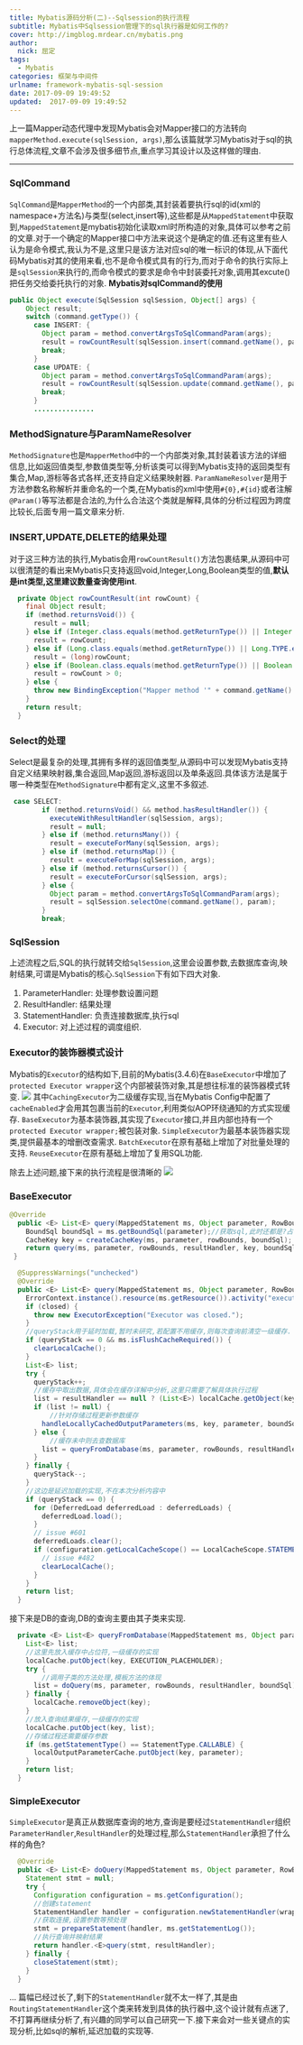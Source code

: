 ```yaml
---
title: Mybatis源码分析(二)--Sqlsession的执行流程
subtitle: Mybatis中Sqlsession管理下的sql执行器是如何工作的?
cover: http://imgblog.mrdear.cn/mybatis.png
author: 
  nick: 屈定
tags:
  - Mybatis    
categories: 框架与中间件
urlname: framework-mybatis-sql-session
date: 2017-09-09 19:49:52
updated:  2017-09-09 19:49:52
---
```

上一篇Mapper动态代理中发现Mybatis会对Mapper接口的方法转向`mapperMethod.execute(sqlSession, args)`,那么该篇就学习Mybatis对于sql的执行总体流程,文章不会涉及很多细节点,重点学习其设计以及这样做的理由.
- - - - -
### SqlCommand
`SqlCommand`是`MapperMethod`的一个内部类,其封装着要执行sql的id(xml的namespace+方法名)与类型(select,insert等),这些都是从`MappedStatement`中获取到,`MappedStatement`是mybatis初始化读取xml时所构造的对象,具体可以参考之前的文章.对于一个确定的Mapper接口中方法来说这个是确定的值.还有这里有些人认为是命令模式,我认为不是,这里只是该方法对应sql的唯一标识的体现,从下面代码Mybatis对其的使用来看,也不是命令模式具有的行为,而对于命令的执行实际上是`sqlSession`来执行的,而命令模式的要求是命令中封装委托对象,调用其excute()把任务交给委托执行的对象.
**Mybatis对sqlCommand的使用**
```java
public Object execute(SqlSession sqlSession, Object[] args) {
    Object result;
    switch (command.getType()) {
      case INSERT: {
    	Object param = method.convertArgsToSqlCommandParam(args);
        result = rowCountResult(sqlSession.insert(command.getName(), param));
        break;
      }
      case UPDATE: {
        Object param = method.convertArgsToSqlCommandParam(args);
        result = rowCountResult(sqlSession.update(command.getName(), param));
        break;
      }
      ...............
```
### MethodSignature与ParamNameResolver
`MethodSignature`也是`MapperMethod`中的一个内部类对象,其封装着该方法的详细信息,比如返回值类型,参数值类型等,分析该类可以得到Mybatis支持的返回类型有集合,Map,游标等各式各样,还支持自定义结果映射器.
`ParamNameResolver`是用于方法参数名称解析并重命名的一个类,在Mybatis的xml中使用`#{0},#{id}`或者注解`@Param()`等写法都是合法的,为什么合法这个类就是解释,具体的分析过程因为跨度比较长,后面专用一篇文章来分析.

### INSERT,UPDATE,DELETE的结果处理
对于这三种方法的执行,Mybatis会用`rowCountResult()`方法包裹结果,从源码中可以很清楚的看出来Mybatis只支持返回void,Integer,Long,Boolean类型的值,**默认是int类型,这里建议数量查询使用int**.
```java
  private Object rowCountResult(int rowCount) {
    final Object result;
    if (method.returnsVoid()) {
      result = null;
    } else if (Integer.class.equals(method.getReturnType()) || Integer.TYPE.equals(method.getReturnType())) {
      result = rowCount;
    } else if (Long.class.equals(method.getReturnType()) || Long.TYPE.equals(method.getReturnType())) {
      result = (long)rowCount;
    } else if (Boolean.class.equals(method.getReturnType()) || Boolean.TYPE.equals(method.getReturnType())) {
      result = rowCount > 0;
    } else {
      throw new BindingException("Mapper method '" + command.getName() + "' has an unsupported return type: " + method.getReturnType());
    }
    return result;
  }
```
### Select的处理
Select是最复杂的处理,其拥有多样的返回值类型,从源码中可以发现Mybatis支持自定义结果映射器,集合返回,Map返回,游标返回以及单条返回.具体该方法是属于哪一种类型在`MethodSignature`中都有定义,这里不多叙述.
```java
 case SELECT:
        if (method.returnsVoid() && method.hasResultHandler()) {
          executeWithResultHandler(sqlSession, args);
          result = null;
        } else if (method.returnsMany()) {
          result = executeForMany(sqlSession, args);
        } else if (method.returnsMap()) {
          result = executeForMap(sqlSession, args);
        } else if (method.returnsCursor()) {
          result = executeForCursor(sqlSession, args);
        } else {
          Object param = method.convertArgsToSqlCommandParam(args);
          result = sqlSession.selectOne(command.getName(), param);
        }
        break;
```

### SqlSession
上述流程之后,SQL的执行就转交给`SqlSession`,这里会设置参数,去数据库查询,映射结果,可谓是Mybatis的核心.`SqlSession`下有如下四大对象.
1. ParameterHandler: 处理参数设置问题
2. ResultHandler: 结果处理
3. StatementHandler: 负责连接数据库,执行sql
4. Executor: 对上述过程的调度组织.

### Executor的装饰器模式设计
Mybatis的`Executor`的结构如下,目前的Mybatis(3.4.6)在`BaseExecutor`中增加了`protected Executor wrapper`这个内部被装饰对象,其是想往标准的装饰器模式转变.
![](http://imgblog.mrdear.cn/1520503047.png?imageMogr2/thumbnail/!100p)
其中`CachingExecutor`为二级缓存实现,当在Mybatis Config中配置了`cacheEnabled`才会用其包裹当前的`Executor`,利用类似AOP环绕通知的方式实现缓存.
`BaseExecutor`为基本装饰器,其实现了`Executor`接口,并且内部也持有一个`protected Executor wrapper;`被包装对象.
`SimpleExecutor`为最基本装饰器实现类,提供最基本的增删改查需求.
`BatchExecutor`在原有基础上增加了对批量处理的支持.
`ReuseExecutor`在原有基础上增加了复用SQL功能.

除去上述问题,接下来的执行流程是很清晰的
![](http://imgblog.mrdear.cn/1520504301.png?imageMogr2/thumbnail/!100p)

### BaseExecutor
```java    
@Override
  public <E> List<E> query(MappedStatement ms, Object parameter, RowBounds rowBounds, ResultHandler resultHandler) throws SQLException {
    BoundSql boundSql = ms.getBoundSql(parameter);//获取sql,此时还都是?占位符状态的sql    
    CacheKey key = createCacheKey(ms, parameter, rowBounds, boundSql); //获取缓存key,根据id,sql,分页参数计算
    return query(ms, parameter, rowBounds, resultHandler, key, boundSql);//跳到下面方法执行
 }

  @SuppressWarnings("unchecked")
  @Override
  public <E> List<E> query(MappedStatement ms, Object parameter, RowBounds rowBounds, ResultHandler resultHandler, CacheKey key, BoundSql boundSql) throws SQLException {
    ErrorContext.instance().resource(ms.getResource()).activity("executing a query").object(ms.getId());
    if (closed) {
      throw new ExecutorException("Executor was closed.");
    }
    //queryStack用于延时加载,暂时未研究,若配置不用缓存,则每次查询前清空一级缓存.
    if (queryStack == 0 && ms.isFlushCacheRequired()) {
      clearLocalCache();
    }
    List<E> list;
    try {
      queryStack++;
      //缓存中取出数据,具体会在缓存详解中分析,这里只需要了解具体执行过程
      list = resultHandler == null ? (List<E>) localCache.getObject(key) : null;
      if (list != null) {
          //针对存储过程更新参数缓存
        handleLocallyCachedOutputParameters(ms, key, parameter, boundSql);
      } else {
          //缓存未中则去查数据库
        list = queryFromDatabase(ms, parameter, rowBounds, resultHandler, key, boundSql);
      }
    } finally {
      queryStack--;
    }
    //这边是延迟加载的实现,不在本次分析内容中
    if (queryStack == 0) {
      for (DeferredLoad deferredLoad : deferredLoads) {
        deferredLoad.load();
      }
      // issue #601
      deferredLoads.clear();
      if (configuration.getLocalCacheScope() == LocalCacheScope.STATEMENT) {
        // issue #482
        clearLocalCache();
      }
    }
    return list;
  }
```
接下来是DB的查询,DB的查询主要由其子类来实现.
```java
  private <E> List<E> queryFromDatabase(MappedStatement ms, Object parameter, RowBounds rowBounds, ResultHandler resultHandler, CacheKey key, BoundSql boundSql) throws SQLException {
    List<E> list;
    //这里先放入缓存中占位符,一级缓存的实现
    localCache.putObject(key, EXECUTION_PLACEHOLDER);
    try {
        //调用子类的方法处理,模板方法的体现
      list = doQuery(ms, parameter, rowBounds, resultHandler, boundSql);
    } finally {
      localCache.removeObject(key);
    }
    //放入查询结果缓存,一级缓存的实现
    localCache.putObject(key, list);
    //存储过程还需要缓存参数
    if (ms.getStatementType() == StatementType.CALLABLE) {
      localOutputParameterCache.putObject(key, parameter);
    }
    return list;
  }
```
### SimpleExecutor
`SimpleExecutor`是真正从数据库查询的地方,查询是要经过`StatementHandler`组织`ParameterHandler`,`ResultHandler`的处理过程,那么`StatementHandler`承担了什么样的角色?
```java
  @Override
  public <E> List<E> doQuery(MappedStatement ms, Object parameter, RowBounds rowBounds, ResultHandler resultHandler, BoundSql boundSql) throws SQLException {
    Statement stmt = null;
    try {
      Configuration configuration = ms.getConfiguration();
      //创建statement
      StatementHandler handler = configuration.newStatementHandler(wrapper, ms, parameter, rowBounds, resultHandler, boundSql);
      //获取连接,设置参数等预处理
      stmt = prepareStatement(handler, ms.getStatementLog());
      //执行查询并映射结果
      return handler.<E>query(stmt, resultHandler);
    } finally {
      closeStatement(stmt);
    }
  }
```
...
篇幅已经过长了,剩下的`StatementHandler`就不太一样了,其是由`RoutingStatementHandler`这个类来转发到具体的执行器中,这个设计就有点迷了,不打算再继续分析了,有兴趣的同学可以自己研究一下.接下来会对一些关键点的实现分析,比如sql的解析,延迟加载的实现等.




